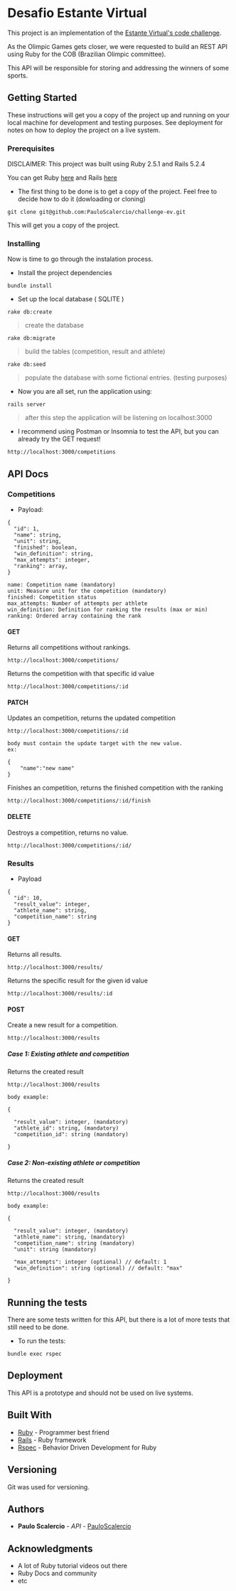 # Desafio Estante Virtual

This project is an implementation of the [Estante Virtual's code challenge](https://github.com/estantevirtual/vagas/blob/master/desafios/backend.md).

As the Olimpic Games gets closer, we were requested to build an REST API using Ruby for the COB (Brazilian Olimpic committee).

This API will be responsible for storing and addressing the winners of some sports.

## Getting Started

These instructions will get you a copy of the project up and running on your local machine for development and testing purposes. See deployment for notes on how to deploy the project on a live system.



### Prerequisites


DISCLAIMER: This project was built using Ruby 2.5.1 and Rails 5.2.4

You can get Ruby [here](https://www.ruby-lang.org/pt/documentation/installation/) and Rails [here](http://installrails.com/)

- The first thing to be done is to get a copy of the project. Feel free to decide how to do it (dowloading or cloning)

```
git clone git@github.com:PauloScalercio/challenge-ev.git
```

This will get you a copy of the project.



### Installing

Now is time to go through the instalation process.

- Install the project dependencies

```
bundle install
```

- Set up the local database ( SQLITE )

```
rake db:create 
```
> create the database

```
rake db:migrate 

```
> build the tables (competition, result and athlete)

```
rake db:seed

```
> populate the database with some fictional entries. (testing purposes)

- Now you are all set, run the application using:

```
rails server
```
> after this step the application will be listening on localhost:3000

- I recommend using Postman or Insomnia to test the API, but you can already try the GET request! 

```
http://localhost:3000/competitions
```

## API Docs

### Competitions

- Payload:

```
{
  "id": 1,
  "name": string,
  "unit": string,
  "finished": boolean,
  "win_definition": string,
  "max_attempts": integer,
  "ranking": array,
}
```

```
name: Competition name (mandatory)
unit: Measure unit for the competition (mandatory)
finished: Competition status
max_attempts: Number of attempts per athlete 
win_definition: Definition for ranking the results (max or min)
ranking: Ordered array containing the rank
```

#### GET

Returns all competitions without rankings.
```
http://localhost:3000/competitions/
```

Returns the competition with that specific id value
```
http://localhost:3000/competitions/:id
```

#### PATCH

Updates an competition, returns the updated competition

```
http://localhost:3000/competitions/:id

body must contain the update target with the new value.
ex:

{
    "name":"new name"
}
```

Finishes an competition, returns the finished competition with the ranking

```
http://localhost:3000/competitions/:id/finish
```

#### DELETE

Destroys a competition, returns no value.
```
http://localhost:3000/competitions/:id/
```

### Results

- Payload
```
{
  "id": 10,
  "result_value": integer,
  "athlete_name": string,
  "competition_name": string
}
```

#### GET

Returns all results.
```
http://localhost:3000/results/
```

Returns the specific result for the given id value
```
http://localhost:3000/results/:id
```

#### POST


Create a new result for a competition.
```
http://localhost:3000/results
```

##### Case 1: Existing athlete and competition

Returns the created result
```
http://localhost:3000/results

body example:

{

  "result_value": integer, (mandatory)
  "athlete_id": string, (mandatory)
  "competition_id": string (mandatory)

}
```

##### Case 2: Non-existing athlete or competition

Returns the created result
```
http://localhost:3000/results

body example:

{

  "result_value": integer, (mandatory)
  "athlete_name": string, (mandatory)
  "competition_name": string (mandatory)
  "unit": string (mandatory)

  "max_attempts": integer (optional) // default: 1
  "win_definition": string (optional) // default: "max"

}
```


## Running the tests

There are some tests written for this API, but there is a lot of more tests that still need to be done.

- To run the tests:

```
bundle exec rspec
```

## Deployment

This API is a prototype and should not be used on live systems.

## Built With

* [Ruby](https://www.ruby-lang.org/pt/documentation/installation/) - Programmer best friend
* [Rails](https://rubyonrails.org/) - Ruby framework
* [Rspec](https://rspec.info/) - Behavior Driven Development for Ruby


## Versioning

Git was used for versioning.

## Authors

* **Paulo Scalercio** - *API* - [PauloScalercio](https://github.com/PauloScalercio)

## Acknowledgments

* A lot of Ruby tutorial videos out there
* Ruby Docs and community
* etc


